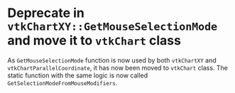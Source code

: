 # Deprecate in `vtkChartXY::GetMouseSelectionMode` and move it to `vtkChart` class

As `GetMouseSelectionMode` function is now used by both `vtkChartXY` and `vtkChartParallelCoordinate`, it has now been moved to `vtkChart` class. The static function with the same logic is now called `GetSelectionModeFromMouseModifiers`.
